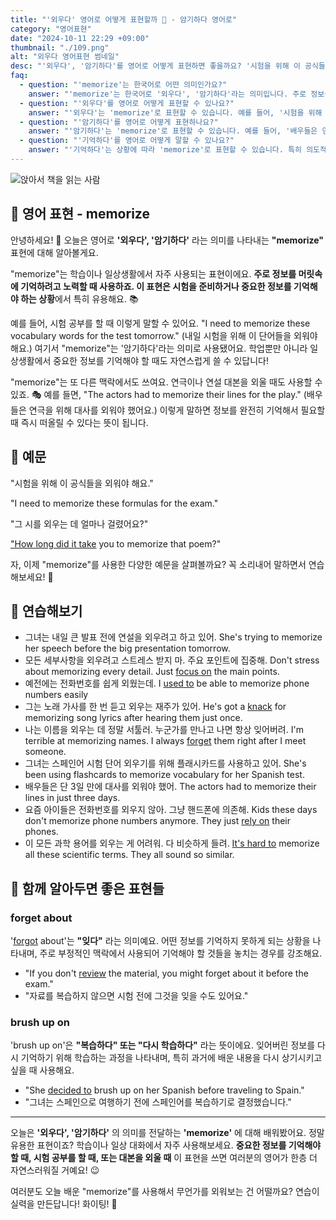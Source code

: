 ```yaml
---
title: "'외우다' 영어로 어떻게 표현할까 📝 - 암기하다 영어로"
category: "영어표현"
date: "2024-10-11 22:29 +09:00"
thumbnail: "./109.png"
alt: "외우다 영어표현 썸네일"
desc: "'외우다', '암기하다'를 영어로 어떻게 표현하면 좋을까요? '시험을 위해 이 공식들을 외워야 해요.', '그 시를 외우는 데 얼마나 걸렸어요?' 등을 영어로 표현하는 법을 배워봅시다. 다양한 예문을 통해서 연습하고 본인의 표현으로 만들어 보세요."
faq:
  - question: "'memorize'는 한국어로 어떤 의미인가요?"
    answer: "'memorize'는 한국어로 '외우다', '암기하다'라는 의미입니다. 주로 정보를 머릿속에 기억하려고 노력할 때 사용합니다."
  - question: "'외우다'를 영어로 어떻게 표현할 수 있나요?"
    answer: "'외우다'는 'memorize'로 표현할 수 있습니다. 예를 들어, '시험을 위해 이 공식들을 외워야 해요'는 'I need to memorize these formulas for the exam'으로 말할 수 있습니다."
  - question: "'암기하다'를 영어로 어떻게 표현하나요?"
    answer: "'암기하다'는 'memorize'로 표현할 수 있습니다. 예를 들어, '배우들은 연극을 위해 대사를 암기해야 했어요'는 'The actors had to memorize their lines for the play'로 말할 수 있습니다."
  - question: "'기억하다'를 영어로 어떻게 말할 수 있나요?"
    answer: "'기억하다'는 상황에 따라 'memorize'로 표현할 수 있습니다. 특히 의도적으로 무언가를 기억하려고 노력할 때 사용합니다. 예를 들어, '그 시를 기억하는 데 얼마나 걸렸어요?'는 'How long did it take you to memorize that poem?'으로 말할 수 있습니다."
---
```


![앉아서 책을 읽는 사람](./109-1.jpg)

## 🌟 영어 표현 - memorize

안녕하세요! 👋 오늘은 영어로 **'외우다', '암기하다'** 라는 의미를 나타내는 **"memorize"** 표현에 대해 알아볼게요.

"memorize"는 학습이나 일상생활에서 자주 사용되는 표현이에요. **주로 정보를 머릿속에 기억하려고 노력할 때 사용하죠. 이 표현은 시험을 준비하거나 중요한 정보를 기억해야 하는 상황**에서 특히 유용해요. 📚

예를 들어, 시험 공부를 할 때 이렇게 말할 수 있어요. "I need to memorize these vocabulary words for the test tomorrow." (내일 시험을 위해 이 단어들을 외워야 해요.) 여기서 "memorize"는 '암기하다'라는 의미로 사용됐어요. 학업뿐만 아니라 일상생활에서 중요한 정보를 기억해야 할 때도 자연스럽게 쓸 수 있답니다!

"memorize"는 또 다른 맥락에서도 쓰여요. 연극이나 연설 대본을 외울 때도 사용할 수 있죠. 🎭 예를 들면, "The actors had to memorize their lines for the play." (배우들은 연극을 위해 대사를 외워야 했어요.) 이렇게 말하면 정보를 완전히 기억해서 필요할 때 즉시 떠올릴 수 있다는 뜻이 됩니다.

## 📖 예문

"시험을 위해 이 공식들을 외워야 해요."

"I need to memorize these formulas for the exam."

"그 시를 외우는 데 얼마나 걸렸어요?"

["How long did it take](/blog/in-english/010.take-a-while/) you to memorize that poem?"

자, 이제 "memorize"를 사용한 다양한 예문을 살펴볼까요? 꼭 소리내어 말하면서 연습해보세요! 🚀

## 💬 연습해보기

<ul data-interactive-list>
  <li data-interactive-item>
    <span data-toggler>그녀는 내일 큰 발표 전에 연설을 외우려고 하고 있어.</span>
    <span data-answer>She's trying to memorize her speech before the big presentation tomorrow.</span>
  </li>
  <li data-interactive-item>
    <span data-toggler>모든 세부사항을 외우려고 스트레스 받지 마. 주요 포인트에 집중해.</span>
    <span data-answer>Don't stress about memorizing every detail. Just <a href="/blog/in-english/186.focus-on/">focus on</a> the main points.</span>
  </li>
  <li data-interactive-item>
    <span data-toggler>예전에는 전화번호를 쉽게 외웠는데.</span>
    <span data-answer>I <a href="/blog/in-english/143.used-to/">used to</a> be able to memorize phone numbers easily</span>
  </li>
  <li data-interactive-item>
    <span data-toggler>그는 노래 가사를 한 번 듣고 외우는 재주가 있어.</span>
    <span data-answer>He's got a <a href="/blog/in-english/110.knack/">knack</a> for memorizing song lyrics after hearing them just once.</span>
  </li>
  <li data-interactive-item>
    <span data-toggler>나는 이름을 외우는 데 정말 서툴러. 누군가를 만나고 나면 항상 잊어버려.</span>
    <span data-answer>I'm terrible at memorizing names. I always <a href="/blog/in-english/023.forget/">forget</a> them right after I meet someone.</span>
  </li>
  <li data-interactive-item>
    <span data-toggler>그녀는 스페인어 시험 단어 외우기를 위해 플래시카드를 사용하고 있어.</span>
    <span data-answer>She's been using flashcards to memorize vocabulary for her Spanish test.</span>
  </li>
  <li data-interactive-item>
    <span data-toggler>배우들은 단 3일 만에 대사를 외워야 했어.</span>
    <span data-answer>The actors had to memorize their lines in just three days.</span>
  </li>
  <li data-interactive-item>
    <span data-toggler>요즘 아이들은 전화번호를 외우지 않아. 그냥 핸드폰에 의존해.</span>
    <span data-answer>Kids these days don't memorize phone numbers anymore. They just <a href="/blog/in-english/113.rely-on/">rely on</a> their phones.</span>
  </li>
  <li data-interactive-item>
    <span data-toggler>이 모든 과학 용어를 외우는 게 어려워. 다 비슷하게 들려.</span>
    <span data-answer><a href="/blog/in-english/111.hard-to/">It's hard to</a> memorize all these scientific terms. They all sound so similar.</span>
  </li>
</ul>

## 🤝 함께 알아두면 좋은 표현들

### forget about

'[forgot](/blog/in-english/023.forget/) about'는 **"잊다"** 라는 의미예요. 어떤 정보를 기억하지 못하게 되는 상황을 나타내며, 주로 부정적인 맥락에서 사용되어 기억해야 할 것들을 놓치는 경우를 강조해요.

- "If you don't [review](/blog/in-english/251.review/) the material, you might forget about it before the exam."
- "자료를 복습하지 않으면 시험 전에 그것을 잊을 수도 있어요."

### brush up on

'brush up on'은 **"복습하다" 또는 "다시 학습하다"** 라는 뜻이에요. 잊어버린 정보를 다시 기억하기 위해 학습하는 과정을 나타내며, 특히 과거에 배운 내용을 다시 상기시키고 싶을 때 사용해요.

- "She [decided to](/blog/in-english/062.decide-to/) brush up on her Spanish before traveling to Spain."
- "그녀는 스페인으로 여행하기 전에 스페인어를 복습하기로 결정했습니다."

---

오늘은 **'외우다', '암기하다'** 의 의미를 전달하는 **'memorize'** 에 대해 배워봤어요. 정말 유용한 표현이죠? 학습이나 일상 대화에서 자주 사용해보세요. **중요한 정보를 기억해야 할 때, 시험 공부를 할 때, 또는 대본을 외울 때** 이 표현을 쓰면 여러분의 영어가 한층 더 자연스러워질 거예요! 😉

여러분도 오늘 배운 "memorize"를 사용해서 무언가를 외워보는 건 어떨까요? 연습이 실력을 만든답니다! 화이팅! 💪
